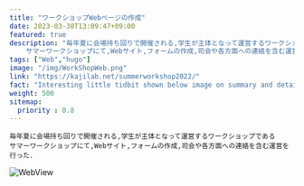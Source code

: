 ```yaml
---
title: "ワークショップWebページの作成"
date: 2023-03-30T13:09:47+09:00
featured: true
description: "毎年夏に会場持ち回りで開催される,学生が主体となって運営するワークショップである<br>
    サマーワークショップにて,Webサイト,フォームの作成,司会や各方面への連絡を含む運営を行った．"
tags: ["Web","hugo"]
image: "/img/WorkShopWeb.png"
link: "https://kajilab.net/summerworkshop2022/"
fact: "Interesting little tidbit shown below image on summary and detail page"
weight: 500
sitemap:
  priority : 0.8
---
```

    毎年夏に会場持ち回りで開催される,学生が主体となって運営するワークショップである
    サマーワークショップにて,Webサイト,フォームの作成,司会や各方面への連絡を含む運営を行った．
![WebView](/img/WorkShopWeb.png)

